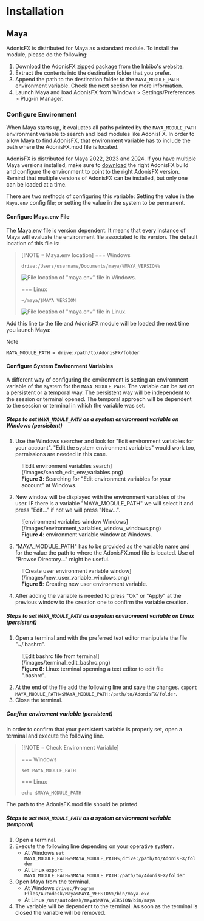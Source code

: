 # Installation

## Maya

AdonisFX is distributed for Maya as a standard module. To install the module, please do the following:

1. Download the AdonisFX zipped package from the Inbibo's website.
2. Extract the contents into the destination folder that you prefer.
3. Append the path to the destination folder to the `MAYA_MODULE_PATH` environment variable. Check the next section for more information.
4. Launch Maya and load AdonisFX from Windows > Settings/Preferences > Plug-in Manager.

### Configure Environment

When Maya starts up, it evaluates all paths pointed by the `MAYA_MODULE_PATH` environment variable to search and load modules like AdonisFX. In order to allow Maya to find AdonisFX, that environment variable has to include the path where the AdonisFX.mod file is located. 

AdonisFX is distributed for Maya 2022, 2023 and 2024. If you have multiple Maya versions installed, make sure to [download](https://inbibo.co.uk/adonisfx/downloads) the right AdonisFX build and configure the environment to point to the right AdonisFX version. Remind that multiple versions of AdonisFX can be installed, but only one can be loaded at a time.

There are two methods of configuring this variable: Setting the value in the `Maya.env` config file; or setting the value in the system to be permanent.

#### Configure Maya.env File

The Maya.env file is version dependent. It means that every instance of Maya will evaluate the environment file associated to its version. The default location of this file is:

> [!NOTE = Maya.env location]
> === Windows
>
> `drive:/Users/username/Documents/maya/%MAYA_VERSION%`
>
> ![File location of "maya.env" file in Windows.](/images/maya_env_file_location_windows.png)
>
> === Linux
>
> `~/maya/$MAYA_VERSION`
>
> ![File location of "maya.env" file in Linux.](/images/maya_env_file_location_linux.png)


Add this line to the file and AdonisFX module will be loaded the next time you launch Maya:

> [!NOTE]
> `MAYA_MODULE_PATH = drive:/path/to/AdonisFX/folder`

#### Configure System Environment Variables

A different way of configuring the environment is setting an environment variable of the system for the `MAYA_MODULE_PATH`. The variable can be set on a persistent or a temporal way. The persistent way will be independent to the session or terminal opened. The temporal approach will be dependent to the session or terminal in which the variable was set.

##### Steps to set `MAYA_MODULE_PATH` as a system environment variable on Windows (persistent)

  1. Use the Windows searcher and look for "Edit environment variables for your account". "Edit the system environment variables" would work too, permissions are needed in this case.

<figure markdown>
      ![Edit environment variables search](/images/search_edit_env_variables.png)
      <figcaption><b>Figure 3</b>: Searching for "Edit environment variables for your account" at Windows.</figcaption>
</figure>

  2. New window will be displayed with the environment variables of the user. IF there is a variable "MAYA_MODULE_PATH" we will select it and press "Edit..." if not we will press "New...".

<figure markdown>
      ![environment variables window Windows](/images/environment_variables_window_windows.png)
      <figcaption><b>Figure 4</b>: environment variable window at Windows.</figcaption>
</figure>

  3. "MAYA_MODULE_PATH" has to be provided as the variable name and for the value the path to where the AdonisFX.mod file is located. Use of "Browse Directory..." might be useful.

<figure markdown>
      ![Create user environment variable window](/images/new_user_variable_windows.png)
      <figcaption><b>Figure 5</b>: Creating new user environment variable.</figcaption>
</figure>

  4. After adding the variable is needed to press "Ok" or "Apply" at the previous window to the creation one to confirm the variable creation.

##### Steps to set `MAYA_MODULE_PATH` as a system environment variable on Linux (persistent)

  1. Open a terminal and with the preferred text editor manipulate the file "~/.bashrc".

<figure markdown>
      ![Edit bashrc file from terminal](/images/terminal_edit_bashrc.png)
      <figcaption><b>Figure 6</b>: Linux terminal openning a text editor to edit file ".bashrc".</figcaption>
</figure>

  2. At the end of the file add the following line and save the changes. `export MAYA_MODULE_PATH=$MAYA_MODULE_PATH:/path/to/AdonisFX/folder`.
  3. Close the terminal.

##### Confirm enviroment variable (persistent)

In order to confirm that your persistent variable is properly set, open a terminal and execute the following line.

> [!NOTE = Check Environment Variable]
>
> === Windows
>
> `set MAYA_MODULE_PATH`
>
> === Linux
>
> `echo $MAYA_MODULE_PATH`

The path to the AdonisFX.mod file should be printed.

##### Steps to set `MAYA_MODULE_PATH` as a system environment variable (temporal)

1. Open a terminal.
2. Execute the following line depending on your operative system.
    - At Windows `set MAYA_MODULE_PATH=%MAYA_MODULE_PATH%;drive:/path/to/AdonisFX/folder`
    - At Linux `export MAYA_MODULE_PATH=$MAYA_MODULE_PATH:/path/to/AdonisFX/folder`
3. Open Maya from the terminal.
    - At Windows `drive:/Program Files/Autodesk/Maya%MAYA_VERSION%/bin/maya.exe`
    - At Linux `/usr/autodesk/maya$MAYA_VERSION/bin/maya`
4. The variable will be dependent to the terminal. As soon as the terminal is closed the variable will be removed.

<!--
## Houdini

AdonisFX is distributed for Houdini as a standard package. To install the package, please do the following:

1. Download the AdonisFX zipped package from the Inbibo's website [TODO: #2 add link].
2. Unzip the contents into the destination folder that you prefer.
3. Add folder containg the AdonisFX.json file to the `HOUDINI_PACKAGE_DIR` environment variable.

The `HOUDINI_PACKAGE_DIR` must be set in your environemnt. For example:

- Windows: `set HOUDINI_PACKAGE_DIR=%HOUDINI_PACKAGE_DIR%;/path/to/AdonisFX/folder`
- Linux: `export HOUDINI_PACKAGE_DIR=$HOUDINI_PACKAGE_DIR:/path/to/AdonisFX/folder`
-->